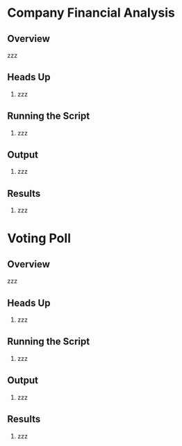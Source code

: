 # Company Financial Analysis

## Overview

zzz

## Heads Up

1. zzz

## Running the Script

1. zzz

## Output

1. zzz
    
## Results
   
1. zzz

# Voting Poll

## Overview

zzz

## Heads Up

1. zzz

## Running the Script

1. zzz

## Output

1. zzz
    
## Results
   
1. zzz
